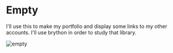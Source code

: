 # Empty

I'll use this to make my portfolio and display some links to my other accounts. I'll use brython in order to study that library.

![empty](https://user-images.githubusercontent.com/61850743/149868708-d963efde-e82e-4a7d-87dc-1fbd91aebf1a.gif)
